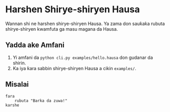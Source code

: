 # Harshen Shirye-shiryen Hausa

Wannan shi ne harshen shirye-shiryen Hausa. Ya zama don sauƙaƙa rubuta shirye-shiryen kwamfuta ga masu magana da Hausa.

## Yadda ake Amfani

1. Yi amfani da `python cli.py examples/hello.hausa` don gudanar da shirin.
2. Ka iya ƙara sabbin shirye-shiryen Hausa a cikin `examples/`.

## Misalai

```hausa
fara
    rubuta "Barka da zuwa!"
karshe

